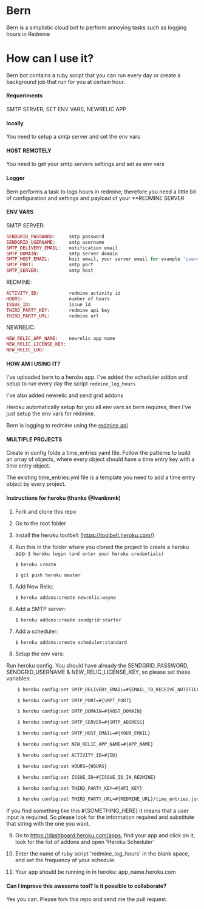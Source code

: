 # Bern
Bern is a simplistic cloud bot to perform annoying tasks such as logging hours in Redmine

# How can I use it?

Bern bot contains a ruby script that you can run every day or create a
background job that run for you at certain hour.

#### Requeriments

  SMTP SERVER, SET ENV VARS, NEWRELIC APP

#### locally

You need to setup a smtp server and set the env vars

#### HOST REMOTELY

You need to get your smtp servers settings and set as env vars

#### Logger

Bern performs a task to logs hours in redmine, therefore you need a little bit of
configuration and settings and payload of your **REDMINE SERVER

#### ENV VARS

  SMTP SERVER:
  ```ruby
  SENDGRID_PASSWORD:     smtp password
  SENDGRID_USERNAME:     smtp username
  SMTP_DELIVERY_EMAIL:   notification email
  SMTP_DOMAIN:           smtp server domain
  SMTP_HOST_EMAIL:       host email, your server email for example 'username@bern.heroku.com'
  SMTP_PORT:             smtp port
  SMTP_SERVER:           smtp host
  ```

  REDMINE:
  ```ruby
  ACTIVITY_ID:           redmine activity id
  HOURS:                 number of hours
  ISSUE_ID:              issue id
  THIRD_PARTY_KEY:       redmine api key
  THIRD_PARTY_URL:       redmine url
  ```
  NEWRELIC:
  ```ruby
  NEW_RELIC_APP_NAME:    newrelic app name
  NEW_RELIC_LICENSE_KEY:
  NEW_RELIC_LOG:
  ```

#### HOW AM I USING IT?

I've uploaded bern to a heroku app. I've added the scheduler addon and setup to
run every day the script `redmine_log_hours`

I've also added newrelic and send grid addons

Heroku automatically setup for you all env vars as bern requires, then I've
just setup the env vars for redmine.

Bern is logging to redmine using the [redmine api](http://www.redmine.org/projects/redmine/wiki/Rest_api)

#### MULTIPLE PROJECTS

Create in config folde a time_entries yaml file. Follow the patterns to build
an array of objects, where every object should have a time entry key with a
time entry object.

The existing time_entries.yml file is a template you need to add a time entry
object by every project.

#### Instructions for heroku (thanks @Ivanknmk)

1.  Fork and clone this repo
2.  Go to the root folder
3.  Install the heroku toolbelt (https://toolbelt.heroku.com/)
4.  Run this in the folder where you cloned the project to create a heroku app:
      `$ heroku login (and enter your heroku credentials)`

      `$ heroku create`

      `$ git push heroku master`

5.  Add New Relic:

      `$ heroku addons:create newrelic:wayne`

6.  Add a SMTP server:

      `$ heroku addons:create sendgrid:starter`

7.  Add a scheduler:

      `$ heroku addons:create scheduler:standard`

8.  Setup the env vars:

  Run heroku config. You should have already the SENDGRID_PASSWORD, SENDGRID_USERNAME & NEW_RELIC_LICENSE_KEY, so please set these variables:

  ```bash
      $ heroku config:set SMTP_DELIVERY_EMAIL=#{EMAIL_TO_RECEIVE_NOTIFICATIONS}

      $ heroku config:set SMTP_PORT=#{SMPT_PORT}

      $ heroku config:set SMTP_DOMAIN=#{HOST_DOMAIN}

      $ heroku config:set SMTP_SERVER=#{SMTP_ADDRESS}

      $ heroku config:set SMTP_HOST_EMAIL=#{YOUR_EMAIL}

      $ heroku config:set NEW_RELIC_APP_NAME=#{APP_NAME}

      $ heroku config:set ACTIVITY_ID=#{ID}

      $ heroku config:set HOURS={HOURS}

      $ heroku config:set ISSUE_ID=#{ISSUE_ID_IN_REDMINE}

      $ heroku config:set THIRD_PARTY_KEY=#{API_KEY}

      $ heroku config:set THIRD_PARTY_URL=#{REDMINE_URL}/time_entries.json
  ```

  If you find something like this #{SOMETHING_HERE} it means that a user input is required.
  So please look for the information required and substitute that string with the one you want.

9.  Go to https://dashboard.heroku.com/apps, find your app and click on it, look for the list of addons and open 'Heroku Scheduler'

10. Enter the name of ruby script 'redmine_log_hours' in the blank space, and set the frequency of your schedule.

11. Your app should be running in in heroku: app_name.heroku.com

#### Can I improve this awesome tool? Is it possible to collaborate?

Yes you can. Please fork this repo and send me the pull request.



